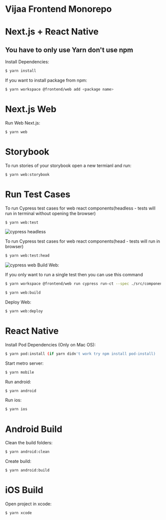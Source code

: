 # Vijaa Frontend Monorepo

# Next.js + React Native

## You have to only use Yarn don't use npm

Install Dependencies:

```sh
$ yarn install 
```

If you want to install package from npm:

```sh
$ yarn workspace @frontend/web add <package name>
```

# Next.js Web

Run Web Next.js:

```sh
$ yarn web
```

# Storybook

To run stories of your storybook open a new termianl and run:

```sh
$ yarn web:storybook
```

# Run Test Cases

To run Cypress test cases for web react components(headless - tests will run in terminal without opening the browser)

```sh
$ yarn web:test
```

![cypress headless](https://github.com/Codemarket2/drreamz-frontend2/blob/vivekt/images/cypress_headless.jpg?raw=true)

To run Cypress test cases for web react components(head - tests will run in browser)

```sh
$ yarn web:test:head
```

![cypress web](https://github.com/Codemarket2/drreamz-frontend2/blob/vivekt/images/cypress_web.jpg?raw=true)
Build Web:

If you only want to run a single test then you can use this command

```sh
$ yarn workspace @frontend/web run cypress run-ct --spec ./src/components/<path-to-your-test-file>
```

```sh
$ yarn web:build
```

Deploy Web:

```sh
$ yarn web:deploy
```

# React Native

Install Pod Dependencies (Only on Mac OS):

```sh
$ yarn pod:install (if yarn didn't work try npm install pod-install)
```

Start metro server:

```sh
$ yarn mobile
```

Run android:

```sh
$ yarn android
```

Run ios:

```sh
$ yarn ios
```

# Android Build

Clean the build folders:

```sh
$ yarn android:clean
```

Create build:

```sh
$ yarn android:build
```

# iOS Build

Open project in xcode:

```sh
$ yarn xcode
```
